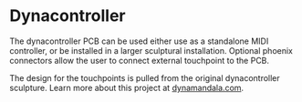 # Dynacontroller
The dynacontroller PCB can be used either use as a standalone MIDI controller, or be installed in a larger sculptural installation. Optional phoenix connectors allow the user to connect external touchpoint to the PCB. 

The design for the touchpoints is pulled from the original dynacontroller sculpture. Learn more about this project at [dynamandala.com](www.dynamandala.com). 
 
